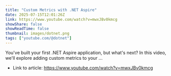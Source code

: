 ```yaml
---
title: "Custom Metrics with .NET Aspire"
date: 2025-07-15T12:01:26Z
link: https://www.youtube.com/watch?v=mwxJBv0kmcg
showShare: false
showReadTime: false
thumbnail: images/dotnet.png
tags: ["youtube.com/@dotnet"]
---
```

You've built your first .NET Aspire application, but what's next? In this video, we'll explore adding custom metrics to your ...

- Link to article: https://www.youtube.com/watch?v=mwxJBv0kmcg